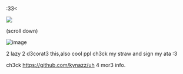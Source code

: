   :33< 

![](https://komarev.com/ghpvc/?username=your-github-username&style=flat-square)
  
  (scroll down)

 ![image](https://github.com/user-attachments/assets/a7a8446d-bc50-4c26-a1a7-d01402bbf623)




2 lazy 2 d3corat3 this,also cool ppl ch3ck my straw and sign my ata :3

ch3ck https://github.com/kynazz/uh 4 mor3 info.
